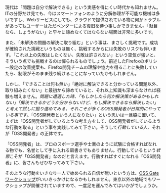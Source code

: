 
現代は「問題は自分で解決できる」という実感を得にくい時代かも知れません。ITの分野だけ見ても、今はスマートフォンのように分解修理が不可能な機械は多いですし、Webサービスにしても、クラウドで提供されている物に何かトラブルがあってもユーザーはただベンダーによる復旧を待つ事しかできません。「駄目なら、しょうがない」と早々に諦めなくてはならない場面は非常に多いです。

また、「未解決の問題の解決に取り組む」という事は、まさしく挑戦です。成功が確約された挑戦というものは無く、挑戦するからには失敗のリスクも伴います。「これ以上の失敗はしたくない、失敗は許されない」という空気が強いと、そういう点でも挑戦するのは憚られるものでしょう。前述したFirefoxのポリシー設定の改善提案も、Firefox開発チームの理解や協力を得ることに失敗していたら、制限がそのまま残り続けることになっていたかもしれません。

しかし、「できることは何も無い」「絶対に解決できると分かっている問題以外、取り組みたくない」と最初から諦めていると、それ以上知識も深まらなければ経験も増えません。*問題に遭遇した時、「もしかしたら何か解決策があるかもしれない」「解決できるかどうか分からないけど、もし解決できるなら解決したい」と考えて試しに掘り進めてみる、それこそが多くのOSS開発者が日常的にやっている事です*。「OSS開発者という人になりたい」という思いは一旦脇に置いて、まずは「OSS開発者がしているような考え方をして、OSS開発者がしているような行動を取る」という事を実践してみて下さい。そうして*行動している*人、それが「OSS開発者」の正体です。

「OSS開発者」は、プロのスポーツ選手や士業のように試験に合格すればなれる物でも、名誉として手に入れる肩書きでもありません。行動しているという*状態*こそが「OSS開発者」なのだと言えます。行動すればすぐになれる「OSS開発者」に、皆さんもぜひなってみて下さい。

そのような行動をいきなり一人で始められる自信が無いという方は、[OSS Gateワークショップ](https://oss-gate.github.io/)がいいきっかけになるかもしれません。東京以外の地域でもワークショップが開催されていますので、一度足を運んでみてはいかがでしょうか。

